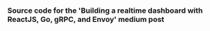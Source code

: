 ### Source code for the 'Building a realtime dashboard with ReactJS, Go, gRPC, and Envoy' medium post